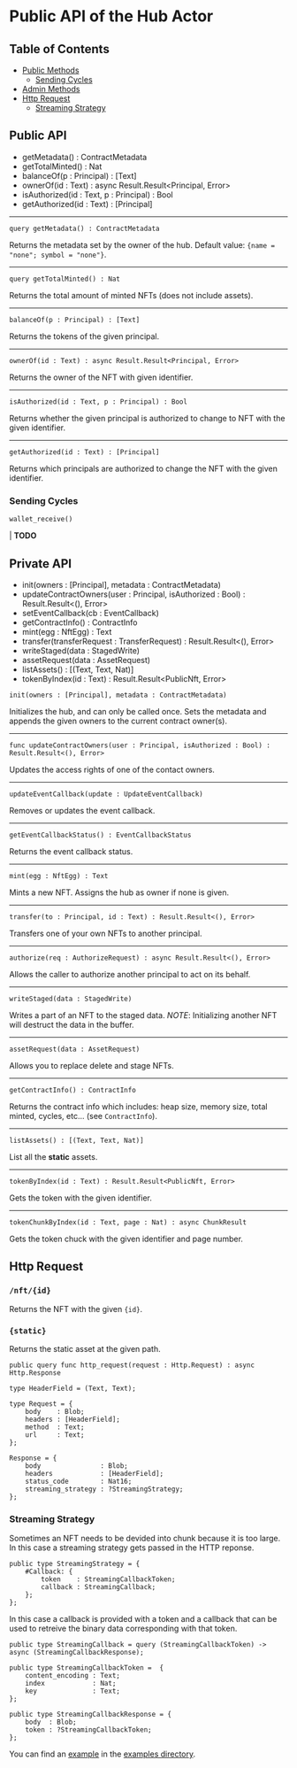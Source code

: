 # Public API of the Hub Actor

## Table of Contents

- [Public Methods](#public-api)
  - [Sending Cycles](#sending-cycles)
- [Admin Methods](#private-api)
- [Http Request](#http-request)
  - [Streaming Strategy](#streaming-strategy)

## Public API

- getMetadata() : ContractMetadata
- getTotalMinted() : Nat
- balanceOf(p : Principal) : [Text]
- ownerOf(id : Text) : async Result.Result<Principal, Error>
- isAuthorized(id : Text, p : Principal) : Bool
- getAuthorized(id : Text) : [Principal]

---

```motoko
query getMetadata() : ContractMetadata 
```

Returns the metadata set by the owner of the hub.
Default value: `{name = "none"; symbol = "none"}`.

---

```motoko
query getTotalMinted() : Nat
```

Returns the total amount of minted NFTs (does not include assets).

---

```motoko
balanceOf(p : Principal) : [Text]
```

Returns the tokens of the given principal.

---

```motoko
ownerOf(id : Text) : async Result.Result<Principal, Error>
```

Returns the owner of the NFT with given identifier.

---

```motoko
isAuthorized(id : Text, p : Principal) : Bool
```

Returns whether the given principal is authorized to change to NFT with the given identifier.

---

```motoko
getAuthorized(id : Text) : [Principal]
```

Returns which principals are authorized to change the NFT with the given identifier.

### Sending Cycles

```motoko
wallet_receive()
```

| **TODO**

## Private API

- init(owners : [Principal], metadata : ContractMetadata)
- updateContractOwners(user : Principal, isAuthorized : Bool) : Result.Result<(), Error>
- setEventCallback(cb : EventCallback)
- getContractInfo() : ContractInfo
- mint(egg : NftEgg) : Text
- transfer(transferRequest : TransferRequest) : Result.Result<(), Error>
- writeStaged(data : StagedWrite)
- assetRequest(data : AssetRequest)
- listAssets() : [(Text, Text, Nat)]
- tokenByIndex(id : Text) : Result.Result<PublicNft, Error>

```motoko
init(owners : [Principal], metadata : ContractMetadata)
```

Initializes the hub, and can only be called once.
Sets the metadata and appends the given owners to the current contract owner(s).

---

```motoko
func updateContractOwners(user : Principal, isAuthorized : Bool) : Result.Result<(), Error>
```

Updates the access rights of one of the contact owners.

---

```motoko
updateEventCallback(update : UpdateEventCallback)
```

Removes or updates the event callback.

---

```motoko
getEventCallbackStatus() : EventCallbackStatus
```

Returns the event callback status.

---

```motoko
mint(egg : NftEgg) : Text
```

Mints a new NFT. Assigns the hub as owner if none is given.

---

```motoko
transfer(to : Principal, id : Text) : Result.Result<(), Error> 
```

Transfers one of your own NFTs to another principal.

---

```motoko
authorize(req : AuthorizeRequest) : async Result.Result<(), Error>
```

Allows the caller to authorize another principal to act on its behalf.

---

```motoko
writeStaged(data : StagedWrite)
```

Writes a part of an NFT to the staged data.
*NOTE*: Initializing another NFT will destruct the data in the buffer.

---

```motoko
assetRequest(data : AssetRequest)
```

Allows you to replace delete and stage NFTs.

---

```motoko
getContractInfo() : ContractInfo
```

Returns the contract info which includes: heap size, memory size, total minted, cycles, etc... (see `ContractInfo`).

---

```motoko
listAssets() : [(Text, Text, Nat)]
```

List all the **static** assets.

---

```motoko
tokenByIndex(id : Text) : Result.Result<PublicNft, Error>
```

Gets the token with the given identifier.

---

```motoko
tokenChunkByIndex(id : Text, page : Nat) : async ChunkResult
```

Gets the token chuck with the given identifier and page number.

## Http Request

### `/nft/{id}`

Returns the NFT with the given `{id}`.

### `{static}`

Returns the static asset at the given path.

```motoko
public query func http_request(request : Http.Request) : async Http.Response
```

```motoko
type HeaderField = (Text, Text);

type Request = {
    body    : Blob;
    headers : [HeaderField];
    method  : Text;
    url     : Text;
};

Response = {
    body               : Blob;
    headers            : [HeaderField];
    status_code        : Nat16;
    streaming_strategy : ?StreamingStrategy;
};
```

### Streaming Strategy

Sometimes an NFT needs to be devided into chunk because it is too large. In this case a streaming strategy gets passed in the HTTP reponse.

```motoko
public type StreamingStrategy = {
    #Callback: {
        token    : StreamingCallbackToken;
        callback : StreamingCallback;
    };
};
```

In this case a callback is provided with a token and a callback that can be used to retreive the binary data corresponding with that token.

```motoko
public type StreamingCallback = query (StreamingCallbackToken) -> async (StreamingCallbackResponse);

public type StreamingCallbackToken =  {
    content_encoding : Text;
    index            : Nat;
    key              : Text;
};

public type StreamingCallbackResponse = {
    body  : Blob;
    token : ?StreamingCallbackToken;
};
```

You can find an [example](./examples/streaming.mo) in the [examples directory](./examples/).
